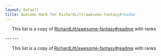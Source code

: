 ```yaml
---
layout: default
title: Awesome Rank for RichardLitt/awesome-fantasy#readme
---
```


<p align="center">
	This list is a copy of <a href="https://github.com/RichardLitt/awesome-fantasy#readme">RichardLitt/awesome-fantasy#readme</a> with ranks
</p>
---
---
<p align="center">
	This list is a copy of <a href="https://github.com/RichardLitt/awesome-fantasy#readme">RichardLitt/awesome-fantasy#readme</a> with ranks
</p>
